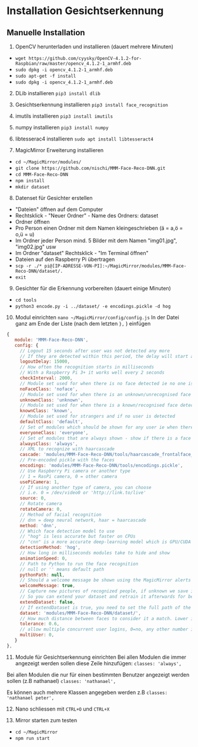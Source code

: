 # Installation Gesichtserkennung

## Manuelle Installation

1. OpenCV herunterladen und installieren (dauert mehrere Minuten)
- `wget https://github.com/cyysky/OpenCV-4.1.2-for-Raspbian/raw/master/opencv_4.1.2-1_armhf.deb`
- `sudo dpkg -i opencv_4.1.2-1_armhf.deb`
- `sudo apt-get -f install`
- `sudo dpkg -i opencv_4.1.2-1_armhf.deb`

2. DLib installieren
`pip3 install dlib`

3. Gesichtserkennung installieren
`pip3 install face_recognition`
 
 4. imutils installieren
`pip3 install imutils`
    
5. numpy installieren
`pip3 install numpy`

6. libtesserac4 installieren
`sudo apt install libtesseract4`
  
7. MagicMirror Erweiterung installieren
- `cd ~/MagicMirror/modules/`
- `git clone https://github.com/nischi/MMM-Face-Reco-DNN.git`
- `cd MMM-Face-Reco-DNN`
- `npm install`
- `mkdir dataset`

8. Datenset für Gesichter erstellen
- "Dateien" öffnen auf dem Computer
- Rechtsklick - "Neuer Ordner" - Name des Ordners: dataset
- Ordner öffnen
- Pro Person einen Ordner mit dem Namen kleingeschrieben (ä = a,ö = o,ü = u)
- Im Ordner jeder Person mind. 5 Bilder mit dem Namen "img01.jpg", "img02.jpg" usw
- Im Ordner "dataset" Rechtsklick - "Im Terminal öffnen"
- Dateien auf den Raspberry Pi übertragen
- `scp -r ./* pi@[IP-ADRESSE-VON-PI]:~/MagicMirror/modules/MMM-Face-Reco-DNN/dataset/.`
- `exit`

9. Gesichter für die Erkennung vorbereiten (dauert einige Minuten)
- `cd tools`
- `python3 encode.py -i ../dataset/ -e encodings.pickle -d hog`

10. Modul einrichten
 `nano ~/MagicMirror/config/config.js`
 In der Datei ganz am Ende der Liste (nach dem letzten `},` ) einfügen
 ```js
{
    module: 'MMM-Face-Reco-DNN',
    config: {
      // Logout 15 seconds after user was not detected any more
      // If they are detected within this period, the delay will start again
      logoutDelay: 15000,
      // How often the recognition starts in milliseconds
      // With a Raspberry Pi 3+ it works well every 2 seconds
      checkInterval: 2000,
      // Module set used for when there is no face detected ie no one is in front of the camera
      noFaceClass: 'noface',
      // Module set used for when there is an unknown/unrecognised face detected
      unknownClass: 'unknown',
      // Module set used for when there is a known/recognised face detected
      knownClass: 'known',
      // Module set used for strangers and if no user is detected
      defaultClass: 'default',
      // Set of modules which should be shown for any user ie when there is any face detected
      everyoneClass: 'everyone',
      // Set of modules that are always shown - show if there is a face or no face detected
      alwaysClass: 'always',
      // XML to recognize with haarcascade
      cascade: 'modules/MMM-Face-Reco-DNN/tools/haarcascade_frontalface_default.xml',
      // Pre-encoded pickle with the faces
      encodings: 'modules/MMM-Face-Reco-DNN/tools/encodings.pickle',
      // Use Raspberry Pi camera or another type
      // 1 = RasPi camera, 0 = other camera
      usePiCamera: 1,
      // If using another type of camera, you can choose
      // i.e. 0 = /dev/video0 or 'http://link.to/live'
      source: 0,
      // Rotate camera
      rotateCamera: 0,
      // Method of facial recognition
      // dnn = deep neural network, haar = haarcascade
      method: 'dnn',
      // Which face detection model to use
      // "hog" is less accurate but faster on CPUs
      // "cnn" is a more accurate deep-learning model which is GPU/CUDA accelerated
      detectionMethod: 'hog',
      // How long in milliseconds modules take to hide and show
      animationSpeed: 0,
      // Path to Python to run the face recognition
      // null or '' means default path
      pythonPath: null,
      // Should a welcome message be shown using the MagicMirror alerts module?
      welcomeMessage: true,
      // Capture new pictures of recognized people, if unknown we save it in folder "unknown"
      // So you can extend your dataset and retrain it afterwards for better recognitions
      extendDataset: false,
      // If extendDataset is true, you need to set the full path of the dataset
      dataset: 'modules/MMM-Face-Reco-DNN/dataset/',
      // How much distance between faces to consider it a match. Lower is more strict.
      tolerance: 0.6,
      // allow multiple concurrent user logins, 0=no, any other number is the maximum number of concurrent logins
      multiUser: 0,
    }
},
```

11. Module für Gesichtserkennung einrichten
Bei allen Modulen die immer angezeigt werden sollen diese Zeile hinzufügen:
`classes: 'always',`

Bei allen Modulen die nur für einen bestimmten Benutzer angezeigt werden sollen (z.B nathanael)
`classes: 'nathanael',`

Es können auch mehrere Klassen angegeben werden z.B `classes: 'nathanael peter',`


12. Nano schliessen mit `CTRL+O` und `CTRL+X`

13. Mirror starten zum testen 
- `cd ~/MagicMirror`
- `npm run start`
 
